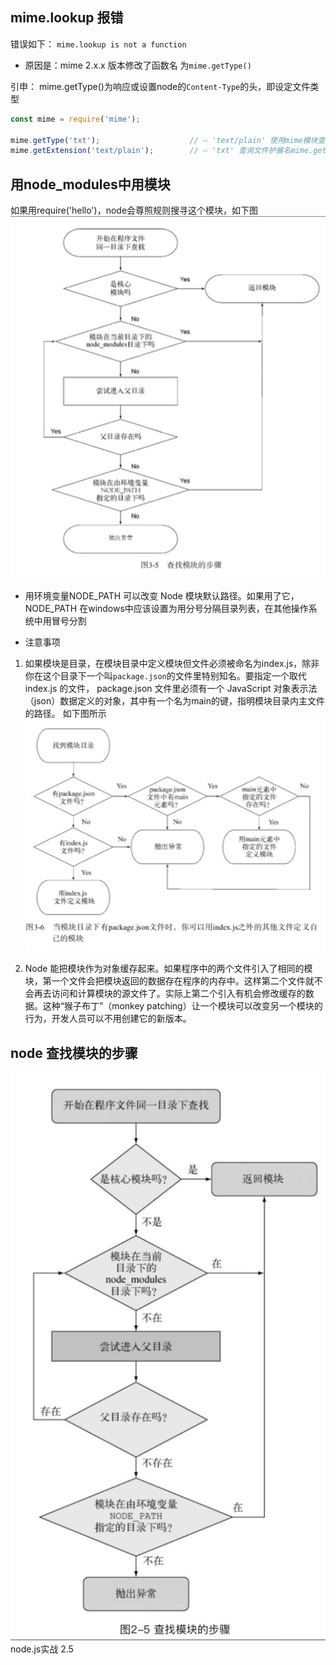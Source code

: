 ## mime.lookup 报错
错误如下： `mime.lookup is not a function`
* 原因是：mime 2.x.x 版本修改了函数名 为`mime.getType()`

引申： mime.getType()为响应或设置node的`Content-Type`的头，即设定文件类型
```js
const mime = require('mime');
 
mime.getType('txt');                    // ⇨ 'text/plain' 使用mime模块查询文件的MIME类型：
mime.getExtension('text/plain');        // ⇨ 'txt' 查询文件护展名mime.getExtension(type)
```

## 用node_modules中用模块
如果用require('hello')，node会尊照规则搜寻这个模块，如下图
![node_modules执行顺序](./images/node_modules.png)

* 用环境变量NODE_PATH 可以改变 Node 模块默认路径。如果用了它，NODE_PATH 在windows中应该设置为用分号分隔目录列表，在其他操作系统中用冒号分割

* 注意事项
1. 如果模块是目录，在模块目录中定义模块但文件必须被命名为index.js，除非你在这个目录下一个叫`package.json`的文件里特别知名。要指定一个取代index.js 的文件， package.json 文件里必须有一个 JavaScript 对象表示法（json）数据定义的对象，其中有一个名为main的键，指明模块目录内主文件的路径。
如下图所示
![package](./images/package.png)

2. Node 能把模块作为对象缓存起来。如果程序中的两个文件引入了相同的模块，第一个文件会把模块返回的数据存在程序的内存中。这样第二个文件就不会再去访问和计算模块的源文件了。实际上第二个引入有机会修改缓存的数据。这种“猴子布丁”（monkey patching）让一个模块可以改变另一个模块的行为，开发人员可以不用创建它的新版本。

## node 查找模块的步骤

![node 查找模块的步骤](./images/module.png)
node.js实战 2.5